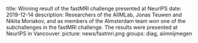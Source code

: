 title: Winning result of the fastMRI challenge presented at NeurIPS
date: 2019-12-14
description: Researchers of the AIIMLab, Jonas Teuwen and Nikita Moriakov, and as members of the AImsterdam team won one of the subchallenges in the fastMRI challenge. The results were presented at NeurIPS in Vancouver.
picture: news/fastmri.png
groups: diag, aiimnijmegen
